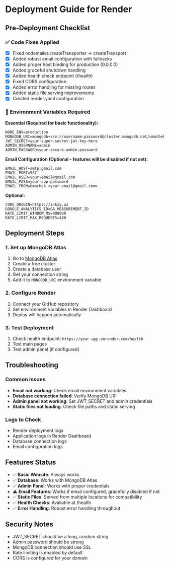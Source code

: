 # Deployment Guide for Render

## Pre-Deployment Checklist

### ✅ Code Fixes Applied
- [x] Fixed nodemailer.createTransporter → createTransport
- [x] Added robust email configuration with fallbacks
- [x] Added proper host binding for production (0.0.0.0)
- [x] Added graceful shutdown handling
- [x] Added health check endpoint (/health)
- [x] Fixed CORS configuration
- [x] Added error handling for missing routes
- [x] Added static file serving improvements
- [x] Created render.yaml configuration

### 🔧 Environment Variables Required

**Essential (Required for basic functionality):**
```
NODE_ENV=production
MONGODB_URI=mongodb+srv://username:password@cluster.mongodb.net/umarbek_website
JWT_SECRET=your-super-secret-jwt-key-here
ADMIN_USERNAME=admin
ADMIN_PASSWORD=your-secure-admin-password
```

**Email Configuration (Optional - features will be disabled if not set):**
```
EMAIL_HOST=smtp.gmail.com
EMAIL_PORT=587
EMAIL_USER=your-email@gmail.com
EMAIL_PASS=your-app-password
EMAIL_FROM=Umarbek <your-email@gmail.com>
```

**Optional:**
```
CORS_ORIGIN=https://inkzy.uz
GOOGLE_ANALYTICS_ID=GA_MEASUREMENT_ID
RATE_LIMIT_WINDOW_MS=900000
RATE_LIMIT_MAX_REQUESTS=100
```

## Deployment Steps

### 1. Set up MongoDB Atlas
1. Go to [MongoDB Atlas](https://www.mongodb.com/atlas)
2. Create a free cluster
3. Create a database user
4. Get your connection string
5. Add it to `MONGODB_URI` environment variable

### 2. Configure Render
1. Connect your GitHub repository
2. Set environment variables in Render Dashboard
3. Deploy will happen automatically

### 3. Test Deployment
1. Check health endpoint: `https://your-app.onrender.com/health`
2. Test main pages
3. Test admin panel (if configured)

## Troubleshooting

### Common Issues
- **Email not working**: Check email environment variables
- **Database connection failed**: Verify MongoDB URI
- **Admin panel not working**: Set JWT_SECRET and admin credentials
- **Static files not loading**: Check file paths and static serving

### Logs to Check
- Render deployment logs
- Application logs in Render Dashboard
- Database connection logs
- Email configuration logs

## Features Status

- ✅ **Basic Website**: Always works
- ✅ **Database**: Works with MongoDB Atlas
- ✅ **Admin Panel**: Works with proper credentials
- ⚠️ **Email Features**: Works if email configured, gracefully disabled if not
- ✅ **Static Files**: Served from multiple locations for compatibility
- ✅ **Health Checks**: Available at /health
- ✅ **Error Handling**: Robust error handling throughout

## Security Notes

- JWT_SECRET should be a long, random string
- Admin password should be strong
- MongoDB connection should use SSL
- Rate limiting is enabled by default
- CORS is configured for your domain 